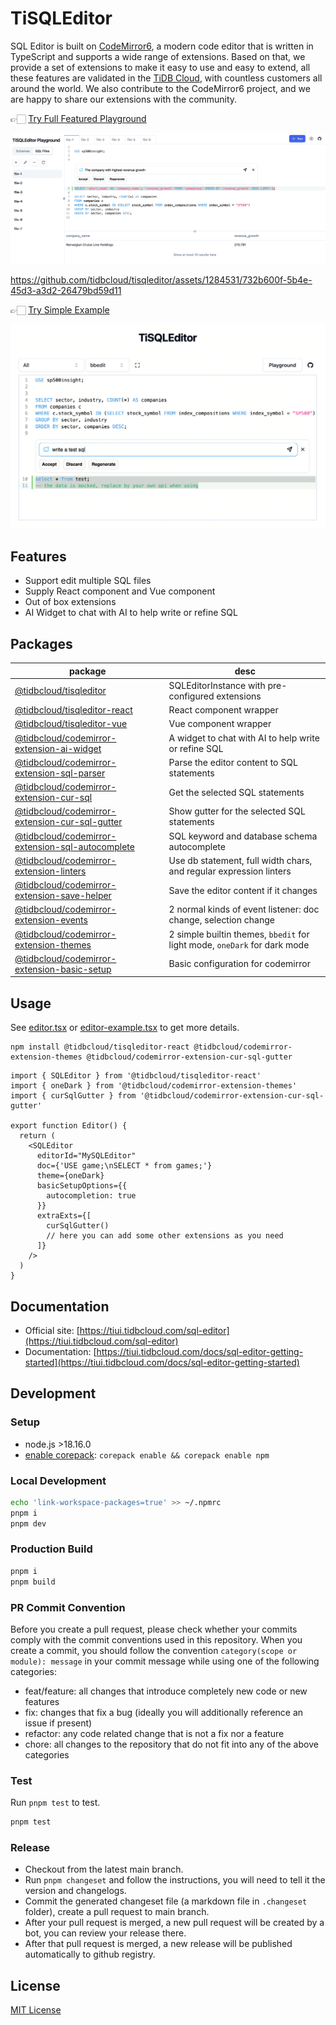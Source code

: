 # TiSQLEditor

SQL Editor is built on [CodeMirror6](https://codemirror.net/), a modern code editor that is written in TypeScript and supports a wide range of extensions. Based on that, we provide a set of extensions to make it easy to use and easy to extend, all these features are validated in the [TiDB Cloud](https://tidbcloud.com), with countless customers all around the world. We also contribute to the CodeMirror6 project, and we are happy to share our extensions with the community.

👉🏻 [Try Full Featured Playground](https://tisqleditor-playground.netlify.app/)

![image](./packages/playground/public/playground-2.png)

https://github.com/tidbcloud/tisqleditor/assets/1284531/732b600f-5b4e-45d3-a3d2-26479bd59d11

👉🏻 [Try Simple Example](https://tisqleditor-playground.netlify.app/?example=all&with_select)

![image](./packages/playground/public/example-2.png)

## Features

- Support edit multiple SQL files
- Supply React component and Vue component
- Out of box extensions
- AI Widget to chat with AI to help write or refine SQL

## Packages

| package                                                                                              | desc                                                                      |
| ---------------------------------------------------------------------------------------------------- | ------------------------------------------------------------------------- |
| [@tidbcloud/tisqleditor](./packages/core/README.md)                                                  | SQLEditorInstance with pre-configured extensions                          |
| [@tidbcloud/tisqleditor-react](./packages/react/README.md)                                           | React component wrapper                                                   |
| [@tidbcloud/tisqleditor-vue](./packages/vue/README.md)                                               | Vue component wrapper                                                     |
| [@tidbcloud/codemirror-extension-ai-widget](./packages/extensions/ai-widget/README.md)               | A widget to chat with AI to help write or refine SQL                      |
| [@tidbcloud/codemirror-extension-sql-parser](./packages/extensions/sql-parser/README.md)             | Parse the editor content to SQL statements                                |
| [@tidbcloud/codemirror-extension-cur-sql](./packages/extensions/cur-sql/README.md)                   | Get the selected SQL statements                                           |
| [@tidbcloud/codemirror-extension-cur-sql-gutter](./packages/extensions/cur-sql-gutter/README.md)     | Show gutter for the selected SQL statements                               |
| [@tidbcloud/codemirror-extension-sql-autocomplete](./packages/extensions/sql-autocomplete/README.md) | SQL keyword and database schema autocomplete                              |
| [@tidbcloud/codemirror-extension-linters](./packages/extensions/linters/README.md)                   | Use db statement, full width chars, and regular expression linters        |
| [@tidbcloud/codemirror-extension-save-helper](./packages/extensions/save-helper/README.md)           | Save the editor content if it changes                                     |
| [@tidbcloud/codemirror-extension-events](./packages/extensions/events/README.md)                     | 2 normal kinds of event listener: doc change, selection change            |
| [@tidbcloud/codemirror-extension-themes](./packages/extensions/themes/README.md)                     | 2 simple builtin themes, `bbedit` for light mode, `oneDark` for dark mode |
| [@tidbcloud/codemirror-extension-basic-setup](./packages/extensions/basic-setup/README.md)           | Basic configuration for codemirror                                        |

## Usage

See [editor.tsx](./packages/playground/src/components/biz/editor-panel/editor.tsx) or [editor-example.tsx](./packages/playground/src/examples/editor-example.tsx) to get more details.

```shell
npm install @tidbcloud/tisqleditor-react @tidbcloud/codemirror-extension-themes @tidbcloud/codemirror-extension-cur-sql-gutter
```

```tsx
import { SQLEditor } from '@tidbcloud/tisqleditor-react'
import { oneDark } from '@tidbcloud/codemirror-extension-themes'
import { curSqlGutter } from '@tidbcloud/codemirror-extension-cur-sql-gutter'

export function Editor() {
  return (
    <SQLEditor
      editorId="MySQLEditor"
      doc={'USE game;\nSELECT * from games;'}
      theme={oneDark}
      basicSetupOptions={{
        autocompletion: true
      }}
      extraExts={[
        curSqlGutter()
        // here you can add some other extensions as you need
      ]}
    />
  )
}
```

## Documentation

- Official site: [https://tiui.tidbcloud.com/sql-editor](https://tiui.tidbcloud.com/sql-editor)
- Documentation: [https://tiui.tidbcloud.com/docs/sql-editor-getting-started](https://tiui.tidbcloud.com/docs/sql-editor-getting-started)

## Development

### Setup

- node.js >18.16.0
- [enable corepack](https://www.totaltypescript.com/how-to-use-corepack): `corepack enable && corepack enable npm`

### Local Development

```bash
echo 'link-workspace-packages=true' >> ~/.npmrc
pnpm i
pnpm dev
```

### Production Build

```bash
pnpm i
pnpm build
```

### PR Commit Convention

Before you create a pull request, please check whether your commits comply with the commit conventions used in this repository. When you create a commit, you should follow the convention `category(scope or module): message` in your commit message while using one of the following categories:

- feat/feature: all changes that introduce completely new code or new features
- fix: changes that fix a bug (ideally you will additionally reference an issue if present)
- refactor: any code related change that is not a fix nor a feature
- chore: all changes to the repository that do not fit into any of the above categories

### Test

Run `pnpm test` to test.

```bash
pnpm test
```

### Release

- Checkout from the latest main branch.
- Run `pnpm changeset` and follow the instructions, you will need to tell it the version and changelogs.
- Commit the generated changeset file (a markdown file in `.changeset` folder), create a pull request to main branch.
- After your pull request is merged, a new pull request will be created by a bot, you can review your release there.
- After that pull request is merged, a new release will be published automatically to github registry.

## License

[MIT License](./LICENSE)
